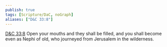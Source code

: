 ```yaml
---
publish: true
tags: [Scripture/DaC, noGraph]
aliases: ["D&C 33:8"]
---
```

[D&C 33:8](https://churchofjesuschrist.org/study/scriptures/dc-testament/dc/33?lang=eng&id=p8#p8) Open your mouths and they shall be filled, and you shall become even as Nephi of old, who journeyed from Jerusalem in the wilderness.
